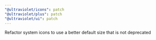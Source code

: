```yaml
---
"@ultraviolet/icons": patch
"@ultraviolet/plus": patch
"@ultraviolet/ui": patch
---
```


Refactor system icons to use a better default size that is not deprecated
